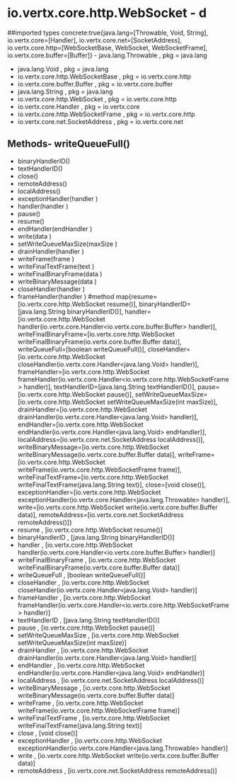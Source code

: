 # io.vertx.core.http.WebSocket - d
##imported types concrete:true{java.lang=[Throwable, Void, String], io.vertx.core=[Handler], io.vertx.core.net=[SocketAddress], io.vertx.core.http=[WebSocketBase, WebSocket, WebSocketFrame], io.vertx.core.buffer=[Buffer]} - java.lang.Throwable  , pkg = java.lang
- java.lang.Void  , pkg = java.lang
- io.vertx.core.http.WebSocketBase  , pkg = io.vertx.core.http
- io.vertx.core.buffer.Buffer  , pkg = io.vertx.core.buffer
- java.lang.String  , pkg = java.lang
- io.vertx.core.http.WebSocket  , pkg = io.vertx.core.http
- io.vertx.core.Handler  , pkg = io.vertx.core
- io.vertx.core.http.WebSocketFrame  , pkg = io.vertx.core.http
- io.vertx.core.net.SocketAddress  , pkg = io.vertx.core.net
## Methods- writeQueueFull()
- binaryHandlerID()
- textHandlerID()
- close()
- remoteAddress()
- localAddress()
- exceptionHandler(handler )
- handler(handler )
- pause()
- resume()
- endHandler(endHandler )
- write(data )
- setWriteQueueMaxSize(maxSize )
- drainHandler(handler )
- writeFrame(frame )
- writeFinalTextFrame(text )
- writeFinalBinaryFrame(data )
- writeBinaryMessage(data )
- closeHandler(handler )
- frameHandler(handler )
#method map{resume=[io.vertx.core.http.WebSocket resume()], binaryHandlerID=[java.lang.String binaryHandlerID()], handler=[io.vertx.core.http.WebSocket handler(io.vertx.core.Handler<io.vertx.core.buffer.Buffer> handler)], writeFinalBinaryFrame=[io.vertx.core.http.WebSocket writeFinalBinaryFrame(io.vertx.core.buffer.Buffer data)], writeQueueFull=[boolean writeQueueFull()], closeHandler=[io.vertx.core.http.WebSocket closeHandler(io.vertx.core.Handler<java.lang.Void> handler)], frameHandler=[io.vertx.core.http.WebSocket frameHandler(io.vertx.core.Handler<io.vertx.core.http.WebSocketFrame> handler)], textHandlerID=[java.lang.String textHandlerID()], pause=[io.vertx.core.http.WebSocket pause()], setWriteQueueMaxSize=[io.vertx.core.http.WebSocket setWriteQueueMaxSize(int maxSize)], drainHandler=[io.vertx.core.http.WebSocket drainHandler(io.vertx.core.Handler<java.lang.Void> handler)], endHandler=[io.vertx.core.http.WebSocket endHandler(io.vertx.core.Handler<java.lang.Void> endHandler)], localAddress=[io.vertx.core.net.SocketAddress localAddress()], writeBinaryMessage=[io.vertx.core.http.WebSocket writeBinaryMessage(io.vertx.core.buffer.Buffer data)], writeFrame=[io.vertx.core.http.WebSocket writeFrame(io.vertx.core.http.WebSocketFrame frame)], writeFinalTextFrame=[io.vertx.core.http.WebSocket writeFinalTextFrame(java.lang.String text)], close=[void close()], exceptionHandler=[io.vertx.core.http.WebSocket exceptionHandler(io.vertx.core.Handler<java.lang.Throwable> handler)], write=[io.vertx.core.http.WebSocket write(io.vertx.core.buffer.Buffer data)], remoteAddress=[io.vertx.core.net.SocketAddress remoteAddress()]} 
- resume , [io.vertx.core.http.WebSocket resume()]
- binaryHandlerID , [java.lang.String binaryHandlerID()]
- handler , [io.vertx.core.http.WebSocket handler(io.vertx.core.Handler<io.vertx.core.buffer.Buffer> handler)]
- writeFinalBinaryFrame , [io.vertx.core.http.WebSocket writeFinalBinaryFrame(io.vertx.core.buffer.Buffer data)]
- writeQueueFull , [boolean writeQueueFull()]
- closeHandler , [io.vertx.core.http.WebSocket closeHandler(io.vertx.core.Handler<java.lang.Void> handler)]
- frameHandler , [io.vertx.core.http.WebSocket frameHandler(io.vertx.core.Handler<io.vertx.core.http.WebSocketFrame> handler)]
- textHandlerID , [java.lang.String textHandlerID()]
- pause , [io.vertx.core.http.WebSocket pause()]
- setWriteQueueMaxSize , [io.vertx.core.http.WebSocket setWriteQueueMaxSize(int maxSize)]
- drainHandler , [io.vertx.core.http.WebSocket drainHandler(io.vertx.core.Handler<java.lang.Void> handler)]
- endHandler , [io.vertx.core.http.WebSocket endHandler(io.vertx.core.Handler<java.lang.Void> endHandler)]
- localAddress , [io.vertx.core.net.SocketAddress localAddress()]
- writeBinaryMessage , [io.vertx.core.http.WebSocket writeBinaryMessage(io.vertx.core.buffer.Buffer data)]
- writeFrame , [io.vertx.core.http.WebSocket writeFrame(io.vertx.core.http.WebSocketFrame frame)]
- writeFinalTextFrame , [io.vertx.core.http.WebSocket writeFinalTextFrame(java.lang.String text)]
- close , [void close()]
- exceptionHandler , [io.vertx.core.http.WebSocket exceptionHandler(io.vertx.core.Handler<java.lang.Throwable> handler)]
- write , [io.vertx.core.http.WebSocket write(io.vertx.core.buffer.Buffer data)]
- remoteAddress , [io.vertx.core.net.SocketAddress remoteAddress()]
